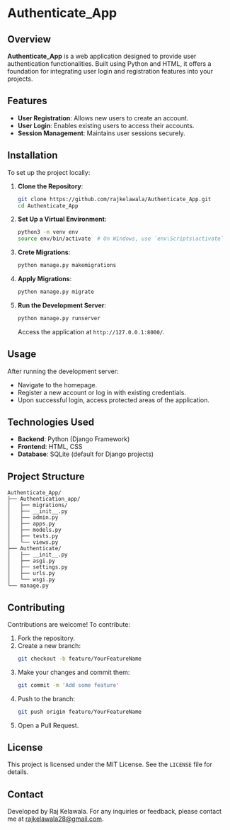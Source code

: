 # Authenticate_App

## Overview

**Authenticate_App** is a web application designed to provide user authentication functionalities. Built using Python and HTML, it offers a foundation for integrating user login and registration features into your projects.

## Features

- **User Registration**: Allows new users to create an account.
- **User Login**: Enables existing users to access their accounts.
- **Session Management**: Maintains user sessions securely.

## Installation

To set up the project locally:

1. **Clone the Repository**:
   ```bash
   git clone https://github.com/rajkelawala/Authenticate_App.git
   cd Authenticate_App
   ```

2. **Set Up a Virtual Environment**:
   ```bash
   python3 -m venv env
   source env/bin/activate  # On Windows, use `env\Scripts\activate`
   ```
   
3. **Crete Migrations**:
   ```bash
   python manage.py makemigrations
   ```
   
4. **Apply Migrations**:
   ```bash
   python manage.py migrate
   ```

5. **Run the Development Server**:
   ```bash
   python manage.py runserver
   ```

   Access the application at `http://127.0.0.1:8000/`.

## Usage

After running the development server:

- Navigate to the homepage.
- Register a new account or log in with existing credentials.
- Upon successful login, access protected areas of the application.

## Technologies Used

- **Backend**: Python (Django Framework)
- **Frontend**: HTML, CSS
- **Database**: SQLite (default for Django projects)

## Project Structure

```
Authenticate_App/
├── Authentication_app/
│   ├── migrations/
│   ├── __init__.py
│   ├── admin.py
│   ├── apps.py
│   ├── models.py
│   ├── tests.py
│   └── views.py
├── Authenticate/
│   ├── __init__.py
│   ├── asgi.py
│   ├── settings.py
│   ├── urls.py
│   └── wsgi.py
└── manage.py
```

## Contributing

Contributions are welcome! To contribute:

1. Fork the repository.
2. Create a new branch:
   ```bash
   git checkout -b feature/YourFeatureName
   ```
3. Make your changes and commit them:
   ```bash
   git commit -m 'Add some feature'
   ```
4. Push to the branch:
   ```bash
   git push origin feature/YourFeatureName
   ```
5. Open a Pull Request.

## License

This project is licensed under the MIT License. See the `LICENSE` file for details.

## Contact

Developed by Raj Kelawala. For any inquiries or feedback, please contact me at [rajkelawala28@gmail.com](mailto:rajkelawala28@gmail.com).

